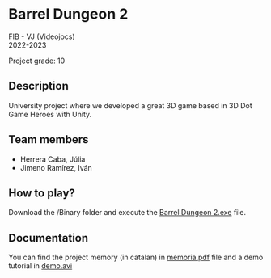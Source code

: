 # Barrel Dungeon 2

FIB - VJ (Videojocs)\
2022-2023

Project grade: 10

## Description
University project where we developed a great 3D game based in 3D Dot Game Heroes with Unity.

## Team members
- Herrera Caba, Júlia 
- Jimeno Ramírez, Iván

## How to play?
Download the /Binary folder and execute the [Barrel Dungeon 2.exe](https://github.com/IvanJimenoRamirez/3D-Dot-Game/blob/main/Binary/Barrel%20Dungeon%202.exe) file.

## Documentation
You can find the project memory (in catalan) in [memoria.pdf](https://github.com/IvanJimenoRamirez/3D-Dot-Game/blob/main/memoria.pdf) file and a demo tutorial in [demo.avi](https://github.com/IvanJimenoRamirez/3D-Dot-Game/blob/main/demo.avi)